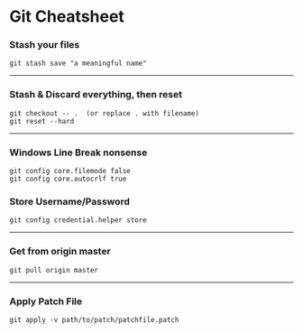 # Git Cheatsheet


### Stash your files
```
git stash save "a meaningful name"
```
---

### Stash & Discard everything, then reset

```
git checkout -- .  (or replace . with filename)
git reset --hard
```
---


### Windows Line Break nonsense
```
git config core.filemode false
git config core.autocrlf true
```


### Store Username/Password
```
git config credential.helper store
```
---


### Get from origin master
```
git pull origin master
```
---


### Apply Patch File
```
git apply -v path/to/patch/patchfile.patch
```

